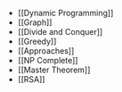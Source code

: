 - [[Dynamic Programming]]
- [[Graph]]
- [[Divide and Conquer]]
- [[Greedy]]
- [[Approaches]]
- [[NP Complete]]
- [[Master Theorem]]
- [[RSA]]